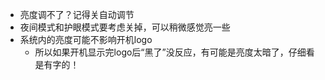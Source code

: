 - 亮度调不了？记得关自动调节
- 夜间模式和护眼模式要考虑关掉，可以稍微感觉亮一些
- 系统内的亮度可能不影响开机logo
  - 所以如果开机显示完logo后“黑了”没反应，有可能是亮度太暗了，仔细看是有字的！